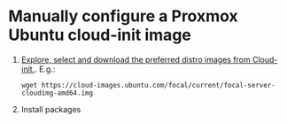# Manually configure a Proxmox Ubuntu cloud-init image

1. [Explore, select and download the preferred distro images from Cloud-init.](https://cloud-images.ubuntu.com/). E.g.:

    ```console
    wget https://cloud-images.ubuntu.com/focal/current/focal-server-cloudimg-amd64.img
    ```

2. Install packages